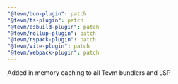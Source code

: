 ```yaml
---
"@tevm/bun-plugin": patch
"@tevm/ts-plugin": patch
"@tevm/esbuild-plugin": patch
"@tevm/rollup-plugin": patch
"@tevm/rspack-plugin": patch
"@tevm/vite-plugin": patch
"@tevm/webpack-plugin": patch
---
```


Added in memory caching to all Tevm bundlers and LSP
